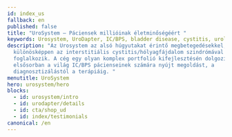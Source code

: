 ```yaml
---
id: index_us
fallback: en
published: false
title: "UroSystem – Páciensek millióinak életminőségéért "
keywords: Urosystem, UroDapter, IC/BPS, bladder disease, cystitis, urological
description: "Az Urosystem az alsó húgyutakat érintő megbetegedésekkel,
  különösképpen az interstitiális cystitis/hólyagfájdalom szindrómával (IC/BPS)
  foglalkozik. A cég egy olyan komplex portfolió kifejlesztésén dolgozik, amely
  elsősorban a világ IC/BPS pácienseinek számára nyújt megoldást, a
  diagnosztizálástól a terápiáig. "
menutitle: UroSystem
hero: urosystem/hero
blocks:
  - id: urosystem/intro
  - id: urodapter/details
  - id: cta/shop_ud
  - id: index/testimonials
canonical: /en
---
```


